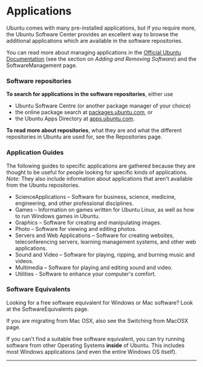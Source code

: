 # Applications

Ubuntu comes with many pre-installed applications, but if you require more, the Ubuntu Software Center provides an excellent way to browse the additional applications which are available in the software repositories.

You can read more about managing applications in the [Official Ubuntu Documentation](https://help.ubuntu.com/) (see the section on _Adding and Removing Software_) and the SoftwareManagement page.

### Software repositories <a href="#software_repositories" id="software_repositories"></a>

**To search for applications in the software repositories**, either use

* Ubuntu Software Centre (or another package manager of your choice)
* the online package search at [packages.ubuntu.com](http://packages.ubuntu.com/), or
* the Ubuntu Apps Directory at [apps.ubuntu.com](http://apps.ubuntu.com/).

**To read more about repositories**, what they are and what the different repositories in Ubuntu are used for, see the Repositories page.

### Application Guides <a href="#application_guides" id="application_guides"></a>

The following guides to specific applications are gathered because they are thought to be useful for people looking for specific kinds of applications. _Note:_ They also include information about applications that aren't available from the Ubuntu repositories.

* ScienceApplications – Software for business, science, medicine, engineering, and other professional disciplines.
* Games – Information on games written for Ubuntu Linux, as well as how to run Windows games in Ubuntu.
* Graphics – Software for creating and manipulating images.
* Photo – Software for viewing and editing photos.
* Servers and Web Applications – Software for creating websites, teleconferencing servers, learning management systems, and other web applications.
* Sound and Video – Software for playing, ripping, and burning music and videos.
* Multimedia – Software for playing and editing sound and video.
* Utilities - Software to enhance your computer's comfort.

### Software Equivalents <a href="#software_equivalents" id="software_equivalents"></a>

Looking for a free software equivalent for Windows or Mac software? Look at the SoftwareEquivalents page.

If you are migrating from Mac OSX, also see the Switching from MacOSX page.

If you can't find a suitable free software equivalent, you can try running software from other Operating Systems **inside** of Ubuntu. This includes most Windows applications (and even the entire Windows OS itself).

***
